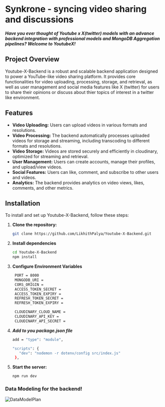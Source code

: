 # Synkrone - syncing video sharing and discussions

***Have you ever thought of Youtube x X(twitter) models with an advance backend integration with professional models and MongoDB Aggregation pipelines? Welcome to YoutubeX!***

## Project Overview

Youtube-X-Backend is a robust and scalable backend application designed to power a YouTube-like video sharing platform. It provides core functionalities for video uploading, processing, storage, and retrieval, as well as user management and social media features like X (twitter) for users to share their opinions or discuss about thier topics of interest in a twitter like environment.

## Features

- **Video Uploading:** Users can upload videos in various formats and resolutions.
- **Video Processing:** The backend automatically processes uploaded videos for storage and streaming, including transcoding to different formats and resolutions.
- **Video Storage:** Videos are stored securely and efficiently in cloudinary, optimized for streaming and retrieval.
- **User Management:** Users can create accounts, manage their profiles, and upload/view videos.
- **Social Features:** Users can like, comment, and subscribe to other users and videos.
- **Analytics:** The backend provides analytics on video views, likes, comments, and other metrics.

## Installation

To install and set up Youtube-X-Backend, follow these steps:

1. **Clone the repository:**

   ```bash
   git clone https://github.com/LikhithPalya/Youtube-X-Backend.git

2. **Install dependencies**
    ```bash
    cd Youtube-X-Backend
    npm install

3. **Configure Environment Variables**
   ```bash
    PORT = 8000
    MONGODB_URI = 
    CORS_ORIGIN =   
    ACCESS_TOKEN_SECRET = 
    ACCESS_TOKEN_EXPIRY = 
    REFRESH_TOKEN_SECRET = 
    REFRESH_TOKEN_EXPIRY = 

    CLOUDINARY_CLOUD_NAME = 
    CLOUDINARY_API_KEY = 
    CLOUDINARY_API_SECRET = 

4. ***Add to you package.json file***
     ```bash
     add = "type": "module", 

     "scripts": {
        "dev": "nodemon -r dotenv/config src/index.js"
      },


5. **Start the server:**
    ``` bash
    npm run dev


### Data Modeling for the backend!
![DataModelPlan](https://github.com/user-attachments/assets/e10a871d-a56b-4529-b0f6-c6b502339234)
